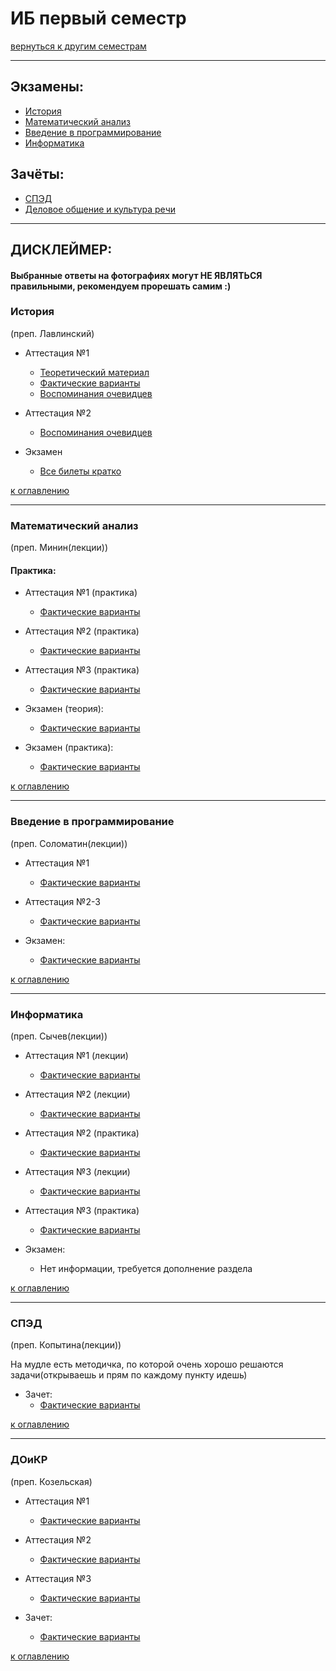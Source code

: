 # ИБ первый семестр
[вернуться к другим семестрам](ib.md)
***
## Экзамены:
+ [История](#История)
+ [Математический анализ](#Математический-анализ)
+ [Введение в программирование](#Введение-в-программирование)
+ [Информатика](#Информатика)

## Зачёты:
+ [СПЭД](#СПЭД)
+ [Деловое общение и культура речи](#ДОиКР)
***

## ДИСКЛЕЙМЕР:
#### Выбранные ответы на фотографиях могут НЕ ЯВЛЯТЬСЯ правильными, рекомендуем прорешать самим :)

### История
(преп. Лавлинский)
+ Аттестация №1
    + [Теоретический материал](../subjects/hist/hist-att-1/hist-att-1-theory.md)
    + [Фактические варианты](../subjects/hist/hist-att-1/hist-att-1-fact.md)
    + [Воспоминания очевидцев](../subjects/hist/hist-att-1/hist-att-1-memories.md)


+ Аттестация №2
  + [Воспоминания очевидцев](../subjects/hist/hist-att-2-memories.md)


+ Экзамен
    + [Все билеты кратко](../subjects/hist/hist-exam.md)

[к оглавлению](#Экзамены:)
***
### Математический анализ
(преп. Минин(лекции))
#### Практика:
+ Аттестация №1 (практика)
    + [Фактические варианты](../subjects/mathan/mathan-preng/mathan-pr-att-1-fact.md)


+ Аттестация №2 (практика)
    + [Фактические варианты](../subjects/mathan/mathan-preng/mathan-pr-att-2-fact.md)


+ Аттестация №3 (практика)
    + [Фактические варианты](../subjects/mathan/mathan-preng/mathan-pr-att-3-fact.md)


+ Экзамен (теория):
  + [Фактические варианты](../subjects/mathan/mathan-preng/mathan-th-exam.md)
+ Экзамен (практика):
  + [Фактические варианты](../subjects/mathan/mathan-preng/mathan-pr-exam.md)

[к оглавлению](#Экзамены:)
***
### Введение в программирование
(преп. Соломатин(лекции))
+ Аттестация №1
  + [Фактические варианты](../subjects/enter-prog/enter-prog-att-1-fact.md)


+ Аттестация №2-3
  + [Фактические варианты](../subjects/enter-prog/enter-prog-att-2-3-fact.md)


+ Экзамен:
  + [Фактические варианты](../subjects/enter-prog/enter-prog-exam.md)


[к оглавлению](#Экзамены:)
***
### Информатика
(преп. Сычев(лекции))
+ Аттестация №1 (лекции)
  + [Фактические варианты](../subjects/toinf/toinf-th-att-1-fact.md)


+ Аттестация №2 (лекции)
  + [Фактические варианты](../subjects/toinf/toinf-th-att-2-fact.md)


+ Аттестация №2 (практика)
  + [Фактические варианты](../subjects/toinf/toinf-pr-att-2-fact.md)


+ Аттестация №3 (лекции)
  + [Фактические варианты](../subjects/toinf/toinf-th-att-3-fact.md)


+ Аттестация №3 (практика)
  + [Фактические варианты](../subjects/toinf/toinf-pr-att-3-fact.md)


+ Экзамен:
    + Нет информации, требуется дополнение раздела


[к оглавлению](#Экзамены:)
***
### СПЭД
(преп. Копытина(лекции))

На мудле есть методичка, по которой очень хорошо решаются задачи(открываешь и прям по каждому пункту идешь)

+ Зачет:
    + [Фактические варианты](../subjects/sped/sped-zachet-fact.md)


[к оглавлению](#Экзамены:)
***

### ДОиКР
(преп. Козельская)
+ Аттестация №1
    + [Фактические варианты](../subjects/russian/russian-att-1-fact.md)


+ Аттестация №2
    + [Фактические варианты](../subjects/russian/russian-att-2-fact.md)


+ Аттестация №3
    + [Фактические варианты](../subjects/russian/russian-att-3-fact.md)


+ Зачет:
    + [Фактические варианты](../subjects/russian/russian-final-test.md)

[к оглавлению](#Экзамены:)